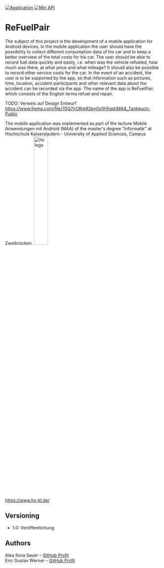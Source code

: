 <!-- Markdown link & img dfn's -->
[application-image]: https://img.shields.io/badge/Application-Android-26b0ff.svg
[application-url]: https://www.android.com/

[androidmax-image]: https://img.shields.io/badge/Android%20max-API%2028-ff8a1c.svg
[androidmax-url]: https://www.android.com/versions/pie-9-0/

[androidmin-image]: https://img.shields.io/badge/Min.%20Android%20Version-5.0-ff8a1c.svg
[androidmin-url]: https://www.android.com/versions/lollipop-5-0/

<!-- shields -->
[![Application][application-image]][application-url]
[![Min API][androidmin-image]][androidmin-url]

# ReFuelPair
The subject of this project is the development of a mobile application for Android devices. In the mobile application the user should have the possibility to collect different consumption data of his car and to keep a better overview of the total costs for his car. The user should be able to record fuel data quickly and easily, i.e. when was the vehicle refueled, how much was there, at what price and what mileage? It should also be possible to record other service costs for the car. In the event of an accident, the user is to be supported by the app, so that information such as pictures, time, location, accident participants and other relevant data about the accident can be recorded via the app. The name of the app is ReFuelPair, which consists of the English terms refuel and repair.

TODO: Verweis auf Design Entwurf
https://www.figma.com/file/70Q7jrORrkR2eyOo1H5gsl/MAA_Tankbuch-Public

The mobile application was implemented as part of the lecture Mobile Anwendungen mit Android (MAA) of the master's degree "Informatik" at Hochschule Kaiserslautern - University of Applied Sciences, Campus Zweibrücken.
<img src="https://user-images.githubusercontent.com/24352711/60571868-a1554d00-9d74-11e9-9756-7f3cd473cdfe.png" alt="hs logo" width="30%"/><br>
https://www.hs-kl.de/

## Versioning
* 1.0: Veröffentlichung
## Authors
   Alea Ilona Sauer – [GitHub Profil](https://github.com/saalea)<br/>
   Eric Gustav Werner – [GitHub Profil](https://github.com/Gruschtel)
